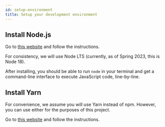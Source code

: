 ```yaml
---
id: setup-environment
title: Setup your development environment
---
```


## Install Node.js

Go to [this website](https://nodejs.org/en/download/) and follow the instructions.

For consistency, we will use Node LTS (currently, as of Spring 2023, this is Node 18).

After installing, you should be able to run `node` in your terminal and get a command-line interface to execute JavaScript code, line-by-line.

## Install Yarn

For convenience, we assume you will use Yarn instead of npm. However, you can use either for the purposes of this project.

Go to [this website](https://classic.yarnpkg.com/en/) and follow the instructions.
